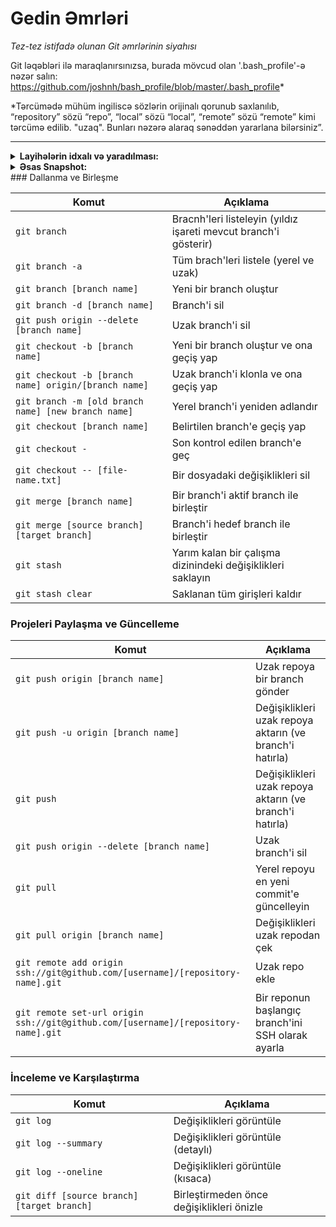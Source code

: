 Gedin Əmrləri
============

_Tez-tez istifadə olunan Git əmrlərinin siyahısı_

Git ləqəbləri ilə maraqlanırsınızsa, burada mövcud olan '.bash_profile'-ə nəzər salın: https://github.com/joshnh/bash_profile/blob/master/.bash_profile*

*Tərcümədə mühüm ingiliscə sözlərin orijinalı qorunub saxlanılıb, “repository” sözü “repo”, “local” sözü “local”, “remote” sözü “remote” kimi tərcümə edilib. "uzaq". Bunları nəzərə alaraq sənəddən yararlana bilərsiniz”.

---

<details>
<summary><b>Layihələrin idxalı və yaradılması:</b></summary> 

| Əmr | İzahat |
| ------- | ----------- |
| ```git init``` | Yerli Git repo işə salın |
| ```git clone ssh://git@github.com/[username]/[repository-name].git``` | Uzak bir reponun yerel bir kopyasını oluştur |
</details>




<details>
<summary><b size="26">Əsas Snapshot:</b></summary> 

| Komut | Açıklama |
| ------- | ----------- |
| ```git status``` | Durumu kontrol et |
| ```git add [file-name.txt]``` | Hazırlama alanına bir dosya ekle |
| ```git add -A``` | Tüm yeni ve değiştirilen dosyaları hazırlama alanına ekleyin |
| ```git commit -m "[commit message]"``` | Değişiklikleri commit et (açıkla) |
| ```git rm -r [file-name.txt]``` | Dosyayı (ya da dizini) sil |
</details>
### Dallanma ve Birleşme

| Komut | Açıklama |
| ------- | ----------- |
| `git branch` | Bracnh'leri listeleyin (yıldız işareti mevcut branch'i gösterir) |
| `git branch -a` | Tüm brach'leri listele (yerel ve uzak) |
| `git branch [branch name]` | Yeni bir branch oluştur |
| `git branch -d [branch name]` | Branch'i sil |
| `git push origin --delete [branch name]` | Uzak branch'i sil |
| `git checkout -b [branch name]` | Yeni bir branch oluştur ve ona geçiş yap |
| `git checkout -b [branch name] origin/[branch name]` | Uzak branch'i klonla ve ona geçiş yap |
| `git branch -m [old branch name] [new branch name]` | Yerel branch'i yeniden adlandır |
| `git checkout [branch name]` | Belirtilen branch'e geçiş yap |
| `git checkout -` | Son kontrol edilen branch'e geç |
| `git checkout -- [file-name.txt]` | Bir dosyadaki değişiklikleri sil |
| `git merge [branch name]` | Bir branch'i aktif branch ile birleştir |
| `git merge [source branch] [target branch]` | Branch'i hedef branch ile birleştir |
| `git stash` | Yarım kalan bir çalışma dizinindeki değişiklikleri saklayın |
| `git stash clear` | Saklanan tüm girişleri kaldır |

### Projeleri Paylaşma ve Güncelleme

| Komut | Açıklama |
| ------- | ----------- |
| `git push origin [branch name]` | Uzak repoya bir branch gönder |
| `git push -u origin [branch name]` | Değişiklikleri uzak repoya aktarın (ve branch'i hatırla) |
| `git push` | Değişiklikleri uzak repoya aktarın (ve branch'i hatırla) |
| `git push origin --delete [branch name]` | Uzak branch'i sil |
| `git pull` | Yerel repoyu en yeni commit'e güncelleyin |
| `git pull origin [branch name]` | Değişiklikleri uzak repodan çek |
| `git remote add origin ssh://git@github.com/[username]/[repository-name].git` | Uzak repo ekle |
| `git remote set-url origin ssh://git@github.com/[username]/[repository-name].git` | Bir reponun başlangıç branch'ini SSH olarak ayarla |

### İnceleme ve Karşılaştırma

| Komut | Açıklama |
| ------- | ----------- |
| `git log` | Değişiklikleri görüntüle |
| `git log --summary` | Değişiklikleri görüntüle (detaylı) |
| `git log --oneline` | Değişiklikleri görüntüle (kısaca) |
| `git diff [source branch] [target branch]` | Birleştirmeden önce değişiklikleri önizle |

